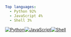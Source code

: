 ``` yaml
Top languages:
  - Python 92%
  - JavaScript 4%
  - Shell 3%
```

[![Python](https://via.placeholder.com/165x10/3572A5/?text=+)](https://github.com/search?q=user%3AN-l1+language%3APython&type=code)[![JavaScript](https://via.placeholder.com/7x10/f1e05a/?text=+)](https://github.com/search?q=user%3AN-l1+language%3AJavaScript&type=code)[![Shell](https://via.placeholder.com/5x10/89e051/?text=+)](https://github.com/search?q=user%3AN-l1+language%3AShell&type=code)
